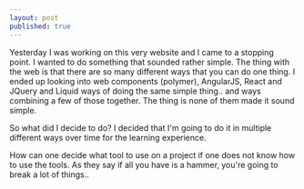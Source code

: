 ```yaml
--- 
layout: post
published: true
---
```


Yesterday I was working on this very website and I came to a stopping point. I wanted to do something that sounded rather simple. The thing with
the web is that there are so many different ways that you can do one thing. I ended up looking into web components (polymer), AngularJS, React and
JQuery and Liquid ways of doing the same simple thing.. and ways combining a few of those together. The thing is none of them made it sound simple.

So what did I decide to do? I decided that I'm going to do it in multiple different ways over time for the learning experience.

How can one decide what tool to use on a project if one does not know how to use the tools. As they say if all you have is a hammer, you're going to
break a lot of things..
